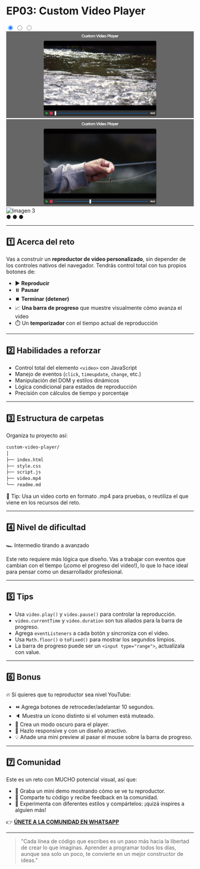 # EP03: Custom Video Player

<link rel="stylesheet" href="/css/style.css">

<div class="carousel-container">

  <input type="radio" name="carousel" id="slide1" checked>
  <input type="radio" name="carousel" id="slide2">
  <input type="radio" name="carousel" id="slide3">

  <div class="carousel-slide">
    <img src="../img/project3-01.png" alt="Imagen 1">
    <img src="../img/project3-02.png" alt="Imagen 2">
    <img src="../img/project3-03.png" alt="Imagen 3">
  </div>

  <div class="carousel-nav">
    <label for="slide1">●</label>
    <label for="slide2">●</label>
    <label for="slide3">●</label>
  </div>
</div>

---


## 1️⃣ Acerca del reto

Vas a construir un **reproductor de video personalizado**, sin depender de los controles nativos del navegador. Tendrás control total con tus propios botones de:

- ▶️ **Reproducir**
- ⏸️ **Pausar**
- ⏹️ **Terminar (detener)**
- 📈 **Una barra de progreso** que muestre visualmente cómo avanza el video
- ⏱️ Un **temporizador** con el tiempo actual de reproducción

---

## 2️⃣ Habilidades a reforzar

- Control total del elemento `<video>` con JavaScript
- Manejo de eventos (`click`, `timeupdate`, `change`, etc.)
- Manipulación del DOM y estilos dinámicos
- Lógica condicional para estados de reproducción
- Precisión con cálculos de tiempo y porcentaje

---

## 3️⃣ Estructura de carpetas

Organiza tu proyecto así:

```md
custom-video-player/
│
├── index.html
├── style.css
├── script.js
├── video.mp4
└── readme.md
```

📝 Tip: Usa un video corto en formato .mp4 para pruebas, o reutiliza el que viene en los recursos del reto.

---

## 4️⃣ Nivel de dificultad

🏎️ Intermedio tirando a avanzado

Este reto requiere más lógica que diseño. Vas a trabajar con eventos que cambian con el tiempo (¡como el progreso del video!), lo que lo hace ideal para pensar como un desarrollador profesional.

---

## 5️⃣ Tips

- Usa `video.play()` y `video.pause()` para controlar la reproducción.
- `video.currentTime` y `video.duration` son tus aliados para la barra de progreso.
- Agrega `eventListeners` a cada botón y sincroniza con el video.
- Usa `Math.floor()` o `toFixed()` para mostrar los segundos limpios.
- La barra de progreso puede ser un `<input type="range">`, actualízala con value.

---

## 6️⃣ Bonus

🔥 Si quieres que tu reproductor sea nivel YouTube:

- ⏪ Agrega botones de retroceder/adelantar 10 segundos.
- 🔈 Muestra un ícono distinto si el volumen está muteado.
- 🌙 Crea un modo oscuro para el player.
- 📱 Hazlo responsive y con un diseño atractivo.
- 💡 Añade una mini preview al pasar el mouse sobre la barra de progreso.

---

## 7️⃣ Comunidad

Este es un reto con MUCHO potencial visual, así que:

- 🎥 Graba un mini demo mostrando cómo se ve tu reproductor.
- 🧠 Comparte tu código y recibe feedback en la comunidad.
- 🎨 Experimenta con diferentes estilos y compártelos: ¡quizá inspires a alguien más!

👉 **[ÚNETE A LA COMUNIDAD EN WHATSAPP](https://chat.whatsapp.com/CldsuiaJ52t3NvDg47zaWP)**

---

> "Cada línea de código que escribes es un paso más hacia la libertad de crear lo que imaginas.
Aprender a programar todos los días, aunque sea solo un poco, te convierte en un mejor constructor de ideas."